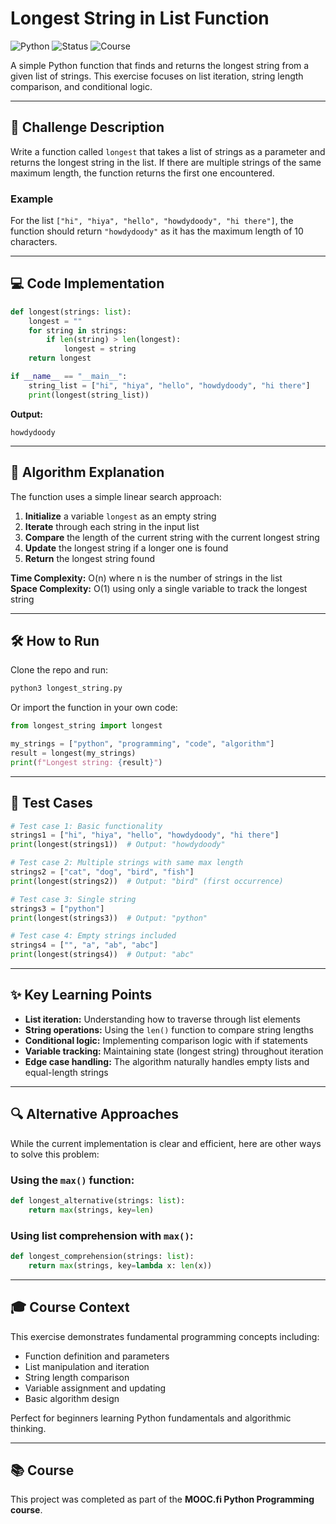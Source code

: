# Longest String in List Function

![Python](https://img.shields.io/badge/Python-3.x-blue)
![Status](https://img.shields.io/badge/Status-Completed-brightgreen)
![Course](https://img.shields.io/badge/MOOC.fi-Python%20Programming-lightgrey)

A simple Python function that finds and returns the longest string from a given list of strings. This exercise focuses on list iteration, string length comparison, and conditional logic.

---

## 📖 Challenge Description

Write a function called `longest` that takes a list of strings as a parameter and returns the longest string in the list. If there are multiple strings of the same maximum length, the function returns the first one encountered.

### Example

For the list `["hi", "hiya", "hello", "howdydoody", "hi there"]`, the function should return `"howdydoody"` as it has the maximum length of 10 characters.

---

## 💻 Code Implementation

```python
def longest(strings: list):
    longest = ""
    for string in strings:
        if len(string) > len(longest):
            longest = string
    return longest

if __name__ == "__main__":
    string_list = ["hi", "hiya", "hello", "howdydoody", "hi there"]
    print(longest(string_list))
```

**Output:**
```
howdydoody
```

---

## 🧠 Algorithm Explanation

The function uses a simple linear search approach:

1. **Initialize** a variable `longest` as an empty string
2. **Iterate** through each string in the input list
3. **Compare** the length of the current string with the current longest string
4. **Update** the longest string if a longer one is found
5. **Return** the longest string found

**Time Complexity:** O(n) where n is the number of strings in the list  
**Space Complexity:** O(1) using only a single variable to track the longest string

---

## 🛠 How to Run

Clone the repo and run:

```bash
python3 longest_string.py
```

Or import the function in your own code:

```python
from longest_string import longest

my_strings = ["python", "programming", "code", "algorithm"]
result = longest(my_strings)
print(f"Longest string: {result}")
```

---

## 🧪 Test Cases

```python
# Test case 1: Basic functionality
strings1 = ["hi", "hiya", "hello", "howdydoody", "hi there"]
print(longest(strings1))  # Output: "howdydoody"

# Test case 2: Multiple strings with same max length
strings2 = ["cat", "dog", "bird", "fish"]
print(longest(strings2))  # Output: "bird" (first occurrence)

# Test case 3: Single string
strings3 = ["python"]
print(longest(strings3))  # Output: "python"

# Test case 4: Empty strings included
strings4 = ["", "a", "ab", "abc"]
print(longest(strings4))  # Output: "abc"
```

---

## ✨ Key Learning Points

* **List iteration:** Understanding how to traverse through list elements
* **String operations:** Using the `len()` function to compare string lengths
* **Conditional logic:** Implementing comparison logic with if statements
* **Variable tracking:** Maintaining state (longest string) throughout iteration
* **Edge case handling:** The algorithm naturally handles empty lists and equal-length strings

---

## 🔍 Alternative Approaches

While the current implementation is clear and efficient, here are other ways to solve this problem:

### Using the `max()` function:
```python
def longest_alternative(strings: list):
    return max(strings, key=len)
```

### Using list comprehension with `max()`:
```python
def longest_comprehension(strings: list):
    return max(strings, key=lambda x: len(x))
```

---

## 🎓 Course Context

This exercise demonstrates fundamental programming concepts including:
- Function definition and parameters
- List manipulation and iteration
- String length comparison
- Variable assignment and updating
- Basic algorithm design

Perfect for beginners learning Python fundamentals and algorithmic thinking.

---

## 📚 Course

This project was completed as part of the **MOOC.fi Python Programming course**.
